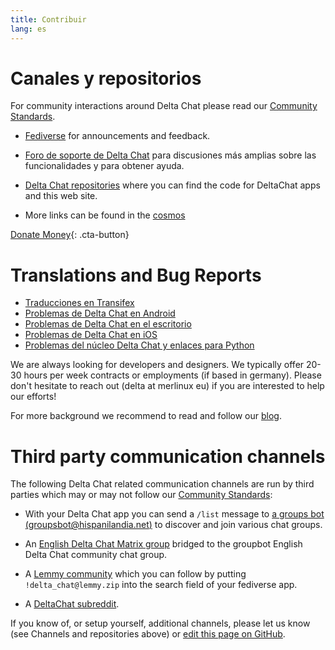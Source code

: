 ```yaml
---
title: Contribuir
lang: es
---
```


# Canales y repositorios

For community interactions around Delta Chat please read our [Community Standards](community-standards).

- [Fediverse](https://chaos.social/web/@delta) for announcements and feedback.

- [Foro de soporte de Delta Chat](https://support.delta.chat) para discusiones más amplias sobre las funcionalidades y para obtener ayuda.

- [Delta Chat repositories](https://github.com/deltachat/) where you can
  find the code for DeltaChat apps and this web site.

- More links can be found in the [cosmos](https://cosmos.delta.chat)

[Donate Money](donate){: .cta-button}

# Translations and Bug Reports

- [Traducciones en Transifex](https://www.transifex.com/delta-chat/public/)
- [Problemas de Delta Chat en Android](https://github.com/deltachat/deltachat-android/issues)
- [Problemas de Delta Chat en el escritorio](https://github.com/deltachat/deltachat-desktop/issues)
- [Problemas de Delta Chat en iOS](https://github.com/deltachat/deltachat-ios/issues)
- [Problemas del núcleo Delta Chat y enlaces para Python](https://github.com/deltachat/deltachat-core-rust/issues)

We are always looking for developers and designers.
We typically offer 20-30 hours per week contracts or employments (if based in germany).
Please don't hesitate to reach out (delta at merlinux eu)
if you are interested to help our efforts!

For more background we recommend to read and follow our [blog](https://delta.chat/en/blog).


# Third party communication channels 

The following Delta Chat related communication channels are run by third parties
which may or may not follow our [Community Standards](community-standards): 

- With your Delta Chat app you can send a `/list` message to 
  [a groups bot (groupsbot@hispanilandia.net)](mailto:groupsbot@hispanilandia.net)
  to discover and join various chat groups.

- An [English Delta Chat Matrix group](https://app.element.io/#/room/#Delta.Chat:matrix.org)
  bridged to the groupbot English Delta Chat community chat group.

- A [Lemmy community](https://lemmy.zip/c/delta_chat)
  which you can follow by putting `!delta_chat@lemmy.zip` 
  into the search field of your fediverse app.

- A [DeltaChat subreddit](https://old.reddit.com/r/DeltaChat/).

If you know of, or setup yourself, additional channels,
please let us know (see Channels and repositories above)
or [edit this page on GitHub](https://github.com/deltachat/deltachat-pages/edit/master/en/contribute.md).
